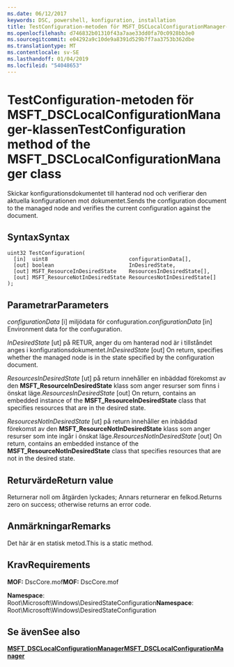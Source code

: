 ```yaml
---
ms.date: 06/12/2017
keywords: DSC, powershell, konfiguration, installation
title: TestConfiguration-metoden för MSFT_DSCLocalConfigurationManager-klassen
ms.openlocfilehash: d746832b01310f43a7aae33dd0fa70c0928bb3e0
ms.sourcegitcommit: e04292a9c10de9a8391d529b7f7aa3753b362dbe
ms.translationtype: MT
ms.contentlocale: sv-SE
ms.lasthandoff: 01/04/2019
ms.locfileid: "54048653"
---
```

# <a name="testconfiguration-method-of-the-msftdsclocalconfigurationmanager-class"></a><span data-ttu-id="01d1b-103">TestConfiguration-metoden för MSFT_DSCLocalConfigurationManager-klassen</span><span class="sxs-lookup"><span data-stu-id="01d1b-103">TestConfiguration method of the MSFT_DSCLocalConfigurationManager class</span></span>

<span data-ttu-id="01d1b-104">Skickar konfigurationsdokumentet till hanterad nod och verifierar den aktuella konfigurationen mot dokumentet.</span><span class="sxs-lookup"><span data-stu-id="01d1b-104">Sends the configuration document to the managed node and verifies the current configuration against the document.</span></span>

## <a name="syntax"></a><span data-ttu-id="01d1b-105">Syntax</span><span class="sxs-lookup"><span data-stu-id="01d1b-105">Syntax</span></span>

```mof
uint32 TestConfiguration(
  [in]  uint8                          configurationData[],
  [out] boolean                        InDesiredState,
  [out] MSFT_ResourceInDesiredState    ResourcesInDesiredState[],
  [out] MSFT_ResourceNotInDesiredState ResourcesNotInDesiredState[]
);
```

## <a name="parameters"></a><span data-ttu-id="01d1b-106">Parametrar</span><span class="sxs-lookup"><span data-stu-id="01d1b-106">Parameters</span></span>

<span data-ttu-id="01d1b-107">*configurationData* \[i\] miljödata för confuguration.</span><span class="sxs-lookup"><span data-stu-id="01d1b-107">*configurationData* \[in\] Environment data for the confuguration.</span></span>

<span data-ttu-id="01d1b-108">*InDesiredState* \[ut\] på RETUR, anger du om hanterad nod är i tillståndet anges i konfigurationsdokumentet.</span><span class="sxs-lookup"><span data-stu-id="01d1b-108">*InDesiredState* \[out\] On return, specifies whether the managed node is in the state specified by the configuration document.</span></span>

<span data-ttu-id="01d1b-109">*ResourcesInDesiredState* \[ut\] på return innehåller en inbäddad förekomst av den **MSFT_ResourceInDesiredState** klass som anger resurser som finns i önskat läge.</span><span class="sxs-lookup"><span data-stu-id="01d1b-109">*ResourcesInDesiredState* \[out\] On return, contains an embedded instance of the **MSFT_ResourceInDesiredState** class that specifies resources that are in the desired state.</span></span>

<span data-ttu-id="01d1b-110">*ResourcesNotInDesiredState* \[ut\] på return innehåller en inbäddad förekomst av den **MSFT_ResourceNotInDesiredState** klass som anger resurser som inte ingår i önskat läge.</span><span class="sxs-lookup"><span data-stu-id="01d1b-110">*ResourcesNotInDesiredState* \[out\] On return, contains an embedded instance of the **MSFT_ResourceNotInDesiredState** class that specifies resources that are not in the desired state.</span></span>

## <a name="return-value"></a><span data-ttu-id="01d1b-111">Returvärde</span><span class="sxs-lookup"><span data-stu-id="01d1b-111">Return value</span></span>

<span data-ttu-id="01d1b-112">Returnerar noll om åtgärden lyckades; Annars returnerar en felkod.</span><span class="sxs-lookup"><span data-stu-id="01d1b-112">Returns zero on success; otherwise returns an error code.</span></span>

## <a name="remarks"></a><span data-ttu-id="01d1b-113">Anmärkningar</span><span class="sxs-lookup"><span data-stu-id="01d1b-113">Remarks</span></span>

<span data-ttu-id="01d1b-114">Det här är en statisk metod.</span><span class="sxs-lookup"><span data-stu-id="01d1b-114">This is a static method.</span></span>

## <a name="requirements"></a><span data-ttu-id="01d1b-115">Krav</span><span class="sxs-lookup"><span data-stu-id="01d1b-115">Requirements</span></span>

<span data-ttu-id="01d1b-116">**MOF:** DscCore.mof</span><span class="sxs-lookup"><span data-stu-id="01d1b-116">**MOF:** DscCore.mof</span></span>

<span data-ttu-id="01d1b-117">**Namespace**: Root\Microsoft\Windows\DesiredStateConfiguration</span><span class="sxs-lookup"><span data-stu-id="01d1b-117">**Namespace**: Root\Microsoft\Windows\DesiredStateConfiguration</span></span>

## <a name="see-also"></a><span data-ttu-id="01d1b-118">Se även</span><span class="sxs-lookup"><span data-stu-id="01d1b-118">See also</span></span>

[<span data-ttu-id="01d1b-119">**MSFT_DSCLocalConfigurationManager**</span><span class="sxs-lookup"><span data-stu-id="01d1b-119">**MSFT_DSCLocalConfigurationManager**</span></span>](msft-dsclocalconfigurationmanager.md)